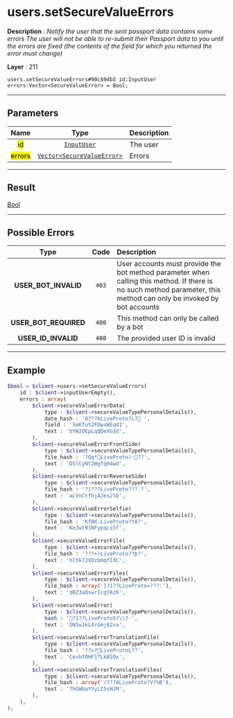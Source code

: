 # users.setSecureValueErrors

**Description** : *Notify the user that the sent passport data contains some errors The user will not be able to re-submit their Passport data to you until the errors are fixed (the contents of the field for which you returned the error must change)*

**Layer** : 211

```tl
users.setSecureValueErrors#90c894b5 id:InputUser errors:Vector<SecureValueError> = Bool;
```

---

## Parameters

| Name | Type | Description |
| :---: | :---: | :--- |
| <mark>id</mark> | [`InputUser`](type/InputUser) | The user |
| <mark>errors</mark> | [`Vector<SecureValueError>`](type/SecureValueError) | Errors |

---

## Result

[Bool](type/Bool)

---

## Possible Errors

| Type | Code | Description |
| :---: | :---: | :--- |
| **USER_BOT_INVALID** | `403` | User accounts must provide the bot method parameter when calling this method. If there is no such method parameter, this method can only be invoked by bot accounts |
| **USER_BOT_REQUIRED** | `400` | This method can only be called by a bot |
| **USER_ID_INVALID** | `400` | The provided user ID is invalid |

---

## Example

```php
$bool = $client->users->setSecureValueErrors(
	id : $client->inputUserEmpty(),
	errors : array(
		$client->secureValueErrorData(
			type : $client->secureValueTypePersonalDetails(),
			data_hash : 'O???hLiveProto?L?	',
			field : '5mKTut2FDwxWEqdI',
			text : 'bYW2OEpLqQDeXG3d',
		),
		$client->secureValueErrorFrontSide(
			type : $client->secureValueTypePersonalDetails(),
			file_hash : '?Qq*LiveProto):??',
			text : 'D5lCyNt2Wgfq94wd',
		),
		$client->secureValueErrorReverseSide(
			type : $client->secureValueTypePersonalDetails(),
			file_hash : '?|???LiveProto???.?',
			text : 'aLVnCtfhjAJes2lD',
		),
		$client->secureValueErrorSelfie(
			type : $client->secureValueTypePersonalDetails(),
			file_hash : 'KfBK.LiveProto?YA?',
			text : 'Ke3wt91NFypqci5f',
		),
		$client->secureValueErrorFile(
			type : $client->secureValueTypePersonalDetails(),
			file_hash : '???+)LiveProto??ƥ?',
			text : 'hl5k7JXOzbmqfIdC',
		),
		$client->secureValueErrorFiles(
			type : $client->secureValueTypePersonalDetails(),
			file_hash : array('}?1??LiveProto=???:'),
			text : 'qBZ3aQswrIcgYAzK',
		),
		$client->secureValueError(
			type : $client->secureValueTypePersonalDetails(),
			hash : '?1??LiveProto5?\\?-',
			text : 'ON5w1kL4rGmj82xa',
		),
		$client->secureValueErrorTranslationFile(
			type : $client->secureValueTypePersonalDetails(),
			file_hash : '??=?LiveProtoL̤??',
			text : 'CevbfOHF1TLkBS9x',
		),
		$client->secureValueErrorTranslationFiles(
			type : $client->secureValueTypePersonalDetails(),
			file_hash : array('/7??ALiveProto?V?%B'),
			text : '7hGWbaYVyLI5sHJM',
		),
	),
);
```